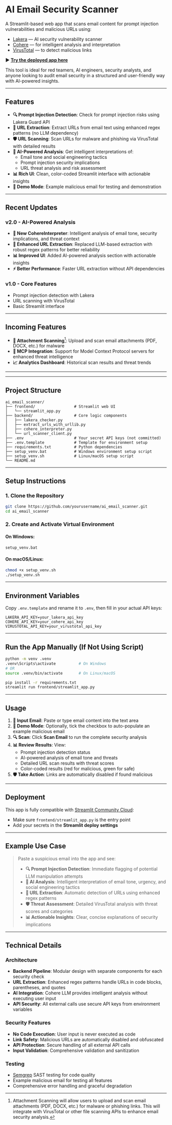 # AI Email Security Scanner

A Streamlit-based web app that scans email content for prompt injection vulnerabilities and malicious URLs using:

- [Lakera](https://lakera.ai) — AI security vulnerability scanner
- [Cohere](https://cohere.com) — for intelligent analysis and interpretation
- [VirusTotal](https://www.virustotal.com) — to detect malicious links

**▶️ [Try the deployed app here](https://aiemailscanner.streamlit.app/)**

This tool is ideal for red teamers, AI engineers, security analysts, and anyone looking to audit email security in a structured and user-friendly way with AI-powered insights.

---

## Features

- **🔍 Prompt Injection Detection**: Check for prompt injection risks using Lakera Guard API
- **🔗 URL Extraction**: Extract URLs from email text using enhanced regex patterns (no LLM dependency)
- **🛡️ URL Scanning**: Scan URLs for malware and phishing via VirusTotal with detailed results
- **🤖 AI-Powered Analysis**: Get intelligent interpretations of:
  - Email tone and social engineering tactics
  - Prompt injection security implications
  - URL threat analysis and risk assessment
- **📊 Rich UI**: Clean, color-coded Streamlit interface with actionable insights
- **📧 Demo Mode**: Example malicious email for testing and demonstration

---

## Recent Updates

### v2.0 - AI-Powered Analysis
- **🤖 New CohereInterpreter**: Intelligent analysis of email tone, security implications, and threat context
- **🔗 Enhanced URL Extraction**: Replaced LLM-based extraction with robust regex patterns for better reliability
- **📊 Improved UI**: Added AI-powered analysis section with actionable insights
- **⚡ Better Performance**: Faster URL extraction without API dependencies

### v1.0 - Core Features
- Prompt injection detection with Lakera
- URL scanning with VirusTotal
- Basic Streamlit interface

---

## Incoming Features

- **📎 Attachment Scanning**[^1]: Upload and scan email attachments (PDF, DOCX, etc.) for malware
- **🔗 MCP Integration**: Support for Model Context Protocol servers for enhanced threat intelligence
- **📈 Analytics Dashboard**: Historical scan results and threat trends

---

[^1]: Attachment Scanning will allow users to upload and scan email attachments (PDF, DOCX, etc.) for malware or phishing links. This will integrate with VirusTotal or other file scanning APIs to enhance email security analysis.

---

## Project Structure

```
ai_email_scanner/
├── frontend/                 # Streamlit web UI
│   └── streamlit_app.py
├── backend/                  # Core logic components
│   ├── lakera_checker.py
│   ├── extract_urls_with_urllib.py
│   ├── cohere_interpreter.py
│   └── url_scanner_client.py
├── .env                      # Your secret API keys (not committed)
├── .env.template             # Template for environment setup
├── requirements.txt          # Python dependencies
├── setup_venv.bat            # Windows environment setup script
├── setup_venv.sh             # Linux/macOS setup script
└── README.md
```

---

## Setup Instructions

### 1. Clone the Repository

```bash
git clone https://github.com/yourusername/ai_email_scanner.git
cd ai_email_scanner
```

### 2. Create and Activate Virtual Environment

#### On Windows:
```bash
setup_venv.bat
```

#### On macOS/Linux:
```bash
chmod +x setup_venv.sh
./setup_venv.sh
```

---

## Environment Variables

Copy `.env.template` and rename it to `.env`, then fill in your actual API keys:

```env
LAKERA_API_KEY=your_lakera_api_key
COHERE_API_KEY=your_cohere_api_key
VIRUSTOTAL_API_KEY=your_virustotal_api_key
```

---

## Run the App Manually (If Not Using Script)

```bash
python -m venv .venv
.venv\Scripts\activate          # On Windows
# OR
source .venv/bin/activate       # On Linux/macOS

pip install -r requirements.txt
streamlit run frontend/streamlit_app.py
```

---

## Usage

1. **📝 Input Email**: Paste or type email content into the text area
2. **🧪 Demo Mode**: Optionally, tick the checkbox to auto-populate an example malicious email
3. **🔍 Scan**: Click **Scan Email** to run the complete security analysis
4. **📊 Review Results**: View:
   - Prompt injection detection status
   - AI-powered analysis of email tone and threats
   - Detailed URL scan results with threat scores
   - Color-coded results (red for malicious, green for safe)
5. **🛡️ Take Action**: Links are automatically disabled if found malicious

---

## Deployment

This app is fully compatible with [Streamlit Community Cloud](https://streamlit.io/cloud):

- Make sure `frontend/streamlit_app.py` is the entry point
- Add your secrets in the **Streamlit deploy settings**

---

## Example Use Case

> Paste a suspicious email into the app and see:
> - **🔍 Prompt Injection Detection**: Immediate flagging of potential LLM manipulation attempts
> - **🤖 AI Analysis**: Intelligent interpretation of email tone, urgency, and social engineering tactics
> - **🔗 URL Extraction**: Automatic detection of URLs using enhanced regex patterns
> - **🛡️ Threat Assessment**: Detailed VirusTotal analysis with threat scores and categories
> - **📊 Actionable Insights**: Clear, concise explanations of security implications
> 
---

## Technical Details

### Architecture
- **Backend Pipeline**: Modular design with separate components for each security check
- **URL Extraction**: Enhanced regex patterns handle URLs in code blocks, parentheses, and quotes
- **AI Integration**: Cohere LLM provides intelligent analysis without executing user input
- **API Security**: All external calls use secure API keys from environment variables

### Security Features
- **No Code Execution**: User input is never executed as code
- **Link Safety**: Malicious URLs are automatically disabled and obfuscated
- **API Protection**: Secure handling of all external API calls
- **Input Validation**: Comprehensive validation and sanitization

### Testing
- [Semgrep](https://semgrep.dev/) SAST testing for code quality
- Example malicious email for testing all features
- Comprehensive error handling and graceful degradation
